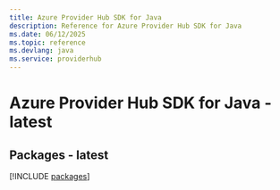```yaml
---
title: Azure Provider Hub SDK for Java
description: Reference for Azure Provider Hub SDK for Java
ms.date: 06/12/2025
ms.topic: reference
ms.devlang: java
ms.service: providerhub
---
```

# Azure Provider Hub SDK for Java - latest
## Packages - latest
[!INCLUDE [packages](provider-hub-index.md)]